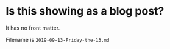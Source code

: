 # Is this showing as a blog post?

It has no front matter.

Filename is `2019-09-13-Friday-the-13.md` 
